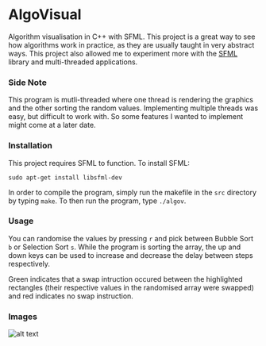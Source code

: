 # AlgoVisual
Algorithm visualisation in C++ with SFML. This project is a great way to see how algorithms work in practice, as they are usually taught in very abstract ways. This project also allowed me to experiment more with the [SFML](https://www.sfml-dev.org/) library and multi-threaded applications.

### Side Note
This program is mutli-threaded where one thread is rendering the graphics and the other sorting the random values. Implementing multiple threads was easy, but difficult to work with. So some features I wanted to implement might come at a later date.

### Installation
This project requires SFML to function. To install SFML:

```
sudo apt-get install libsfml-dev
```

In order to compile the program, simply run the makefile in the `src` directory by typing `make`. To then run the program, type `./algov`.

### Usage
You can randomise the values by pressing `r` and pick between Bubble Sort `b` or Selection Sort `s`. While the program is sorting the array, the up and down keys can be used to increase and decrease the delay between steps respectively.

Green indicates that a swap intruction occured between the highlighted rectangles (their respective values in the randomised array were swapped) and red indicates no swap instruction.

### Images
![alt text](https://i.imgur.com/LmtkkiJ.gif)
